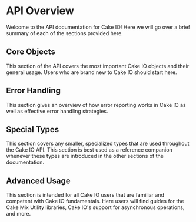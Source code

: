 # API Overview
Welcome to the API documentation for Cake IO! Here we will go over a brief summary of each of the sections provided here.

## Core Objects
This section of the API covers the most important Cake IO objects and their general usage. Users who are brand new to Cake IO should start here.

## Error Handling
This section gives an overview of how error reporting works in Cake IO as well as effective error handling strategies.

## Special Types
This section covers any smaller, specialized types that are used throughout the Cake IO API. This section is best used as a reference companion whenever these types are introduced in the other sections of the documentation.

## Advanced Usage
This section is intended for all Cake IO users that are familiar and competent with Cake IO fundamentals. Here users will find guides for the Cake Mix Utility libraries, Cake IO's support for asynchronous operations, and more.